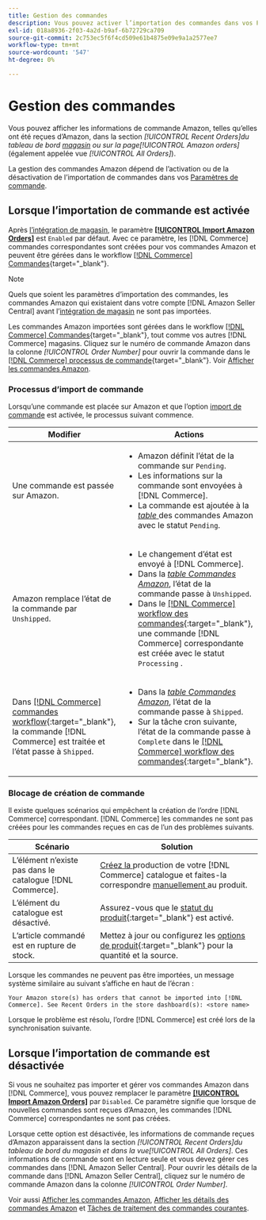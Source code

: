 ```yaml
---
title: Gestion des commandes
description: Vous pouvez activer l’importation des commandes dans vos Paramètres de commande afin de gérer plus facilement vos commandes Amazon depuis votre administrateur Commerce.
exl-id: 018a8936-2f03-4a2d-b9af-6b72729ca709
source-git-commit: 2c753ec5f6f4cd509e61b4875e09e9a1a2577ee7
workflow-type: tm+mt
source-wordcount: '547'
ht-degree: 0%

---
```


# Gestion des commandes

Vous pouvez afficher les informations de commande Amazon, telles qu’elles ont été reçues d’Amazon, dans la section _[!UICONTROL Recent Orders]_du tableau de bord [magasin](./amazon-store-dashboard.md) ou sur la page_[!UICONTROL Amazon orders]_ (également appelée vue _[!UICONTROL All Orders]_).

La gestion des commandes Amazon dépend de l’activation ou de la désactivation de l’importation de commandes dans vos [Paramètres de commande](./order-settings.md#configure-order-settings).

## Lorsque l’importation de commande est activée

Après [l’intégration de magasin](./store-integration.md), le paramètre [**[!UICONTROL Import Amazon Orders]**](./order-settings.md#configure-order-settings) est `Enabled` par défaut. Avec ce paramètre, les [!DNL Commerce] commandes correspondantes sont créées pour vos commandes Amazon et peuvent être gérées dans le workflow [[!DNL Commerce] Commandes](https://docs.magento.com/user-guide/sales/orders.html){target=&quot;_blank&quot;}.

>[!NOTE]
>
>Quels que soient les paramètres d’importation des commandes, les commandes Amazon qui existaient dans votre compte [!DNL Amazon Seller Central] avant l’[intégration de magasin](./store-integration.md) ne sont pas importées.

Les commandes Amazon importées sont gérées dans le workflow [[!DNL Commerce] Commandes](https://docs.magento.com/user-guide/sales/orders.html){target=&quot;_blank&quot;}, tout comme vos autres [!DNL Commerce] magasins. Cliquez sur le numéro de commande Amazon dans la colonne *[!UICONTROL Order Number]* pour ouvrir la commande dans le [[!DNL Commerce] processus de commande](https://docs.magento.com/user-guide/sales/order-processing.html#order-view-descriptions){target=&quot;_blank&quot;}. Voir [Afficher les commandes Amazon](./amazon-orders-all.md).

### Processus d’import de commande

Lorsqu’une commande est placée sur Amazon et que l’option [import de commande](./order-settings.md) est activée, le processus suivant commence.

| Modifier | Actions |
|---|---|
| Une commande est passée sur Amazon. | <ul><li>Amazon définit l’état de la commande sur `Pending`.</li><li>Les informations sur la commande sont envoyées à [!DNL Commerce].</li><li>La commande est ajoutée à la [_table_ ](./amazon-orders-all.md) des commandes Amazon avec le statut `Pending`.</li></ul> |
| Amazon remplace l’état de la commande par `Unshipped`. | <ul><li>Le changement d’état est envoyé à [!DNL Commerce].</li><li>Dans la [_table Commandes Amazon_](./amazon-orders-all.md), l’état de la commande passe à `Unshipped`.</li><li>Dans le [[!DNL Commerce] workflow des commandes](https://docs.magento.com/user-guide/sales/orders.html){:target=&quot;_blank&quot;}, une commande [!DNL Commerce] correspondante est créée avec le statut `Processing` .</li></ul> |
| Dans [[!DNL Commerce] commandes workflow](https://docs.magento.com/user-guide/sales/orders.html){:target=&quot;_blank&quot;}, la commande [!DNL Commerce] est traitée et l’état passe à `Shipped`. | <ul><li>Dans la [_table Commandes Amazon_](./amazon-orders-all.md), l’état de la commande passe à `Shipped`.</li><li>Sur la tâche cron suivante, l’état de la commande passe à `Complete` dans le [[!DNL Commerce] workflow des commandes](https://docs.magento.com/user-guide/sales/orders.html){:target=&quot;_blank&quot;}.</li></ul> |

### Blocage de création de commande

Il existe quelques scénarios qui empêchent la création de l’ordre [!DNL Commerce] correspondant. [!DNL Commerce] les commandes ne sont pas créées pour les commandes reçues en cas de l’un des problèmes suivants.

| Scénario | Solution |
|---|---|
| L’élément n’existe pas dans le catalogue [!DNL Commerce]. | [Créez la ](./creating-assigning-catalog-products.md) production de votre  [!DNL Commerce] catalogue et faites-la correspondre  [manuellement ](./creating-assigning-catalog-products.md) au produit. |
| L’élément du catalogue est désactivé. | Assurez-vous que le [statut du produit](https://docs.magento.com/user-guide/catalog/inventory-product-stock-options.html){:target=&quot;_blank&quot;} est activé. |
| L’article commandé est en rupture de stock. | Mettez à jour ou configurez les [options de produit](https://docs.magento.com/user-guide/catalog/inventory-product-stock-options.html){:target=&quot;_blank&quot;} pour la quantité et la source. |

Lorsque les commandes ne peuvent pas être importées, un message système similaire au suivant s’affiche en haut de l’écran :

`Your Amazon store(s) has orders that cannot be imported into [!DNL Commerce]. See Recent Orders in the store dashboard(s): <store name>`

Lorsque le problème est résolu, l’ordre [!DNL Commerce] est créé lors de la synchronisation suivante.

## Lorsque l’importation de commande est désactivée

Si vous ne souhaitez pas importer et gérer vos commandes Amazon dans [!DNL Commerce], vous pouvez remplacer le paramètre [**[!UICONTROL Import Amazon Orders]**](./order-settings.md#configure-order-settings) par `Disabled`. Ce paramètre signifie que lorsque de nouvelles commandes sont reçues d’Amazon, les commandes [!DNL Commerce] correspondantes ne sont pas créées.

Lorsque cette option est désactivée, les informations de commande reçues d’Amazon apparaissent dans la section _[!UICONTROL Recent Orders]_du tableau de bord du magasin et dans la vue_[!UICONTROL All Orders]_. Ces informations de commande sont en lecture seule et vous devez gérer ces commandes dans [!DNL Amazon Seller Central]. Pour ouvrir les détails de la commande dans [!DNL Amazon Seller Central], cliquez sur le numéro de commande Amazon dans la colonne _[!UICONTROL Order Number]_.

Voir aussi [Afficher les commandes Amazon](./amazon-orders-all.md), [Afficher les détails des commandes Amazon](./amazon-order-details.md) et [Tâches de traitement des commandes courantes](./common-order-processing.md).
